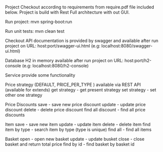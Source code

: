 Project Checkout according to requirements from require.pdf file included below.
Project is build with Rest Full architecture with out GUI.

Run project:
mvn spring-boot:run

Run unit tests:
mvn clean test

Checkout API documentation is provided by swagger and available after run project on URL: 
host:port/swagger-ui.html  (e.g: localhost:8080/swagger-ui.html)

Database H2 in memory available after run project on URL:
host:port/h2-console   (e.g: localhost:8080/h2-console)

Service provide some functionality

Price strategy (DEFAULT, PRICE_PER_TYPE ) available via REST API (available for extends)
    get strategy - get present strategy 
    set strategy - set other one strategy
    
    
Price Discounts
    save - save new price discount
    update - update price discount
    delete - delete price discount
    find all discount - find all price discounts 
    
Item 
    save - save new item
    update - update item
    delete - delete item
    find item by type - search item by type (type is unique)
    find all - find all items
    
Basket
    open - open new basket 
    update - update busket
    close - close basket and return total price
    find by id - find basket by basket id
    